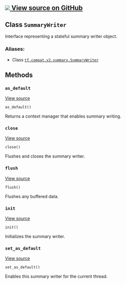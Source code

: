 [ ![](https://tensorflow.google.cn/images/GitHub-Mark-32px.png) View source on
GitHub
](https://github.com/tensorflow/tensorflow/blob/r2.0/tensorflow/python/ops/summary_ops_v2.py#L178-L202)  
---  
  
## Class `SummaryWriter`

Interface representing a stateful summary writer object.

### Aliases:

  * Class [`tf.compat.v2.summary.SummaryWriter`](/api_docs/python/tf/summary/SummaryWriter)

## Methods

### `as_default`

[View
source](https://github.com/tensorflow/tensorflow/blob/r2.0/tensorflow/python/ops/summary_ops_v2.py#L186-L190)

    
    
    as_default()
    

Returns a context manager that enables summary writing.

### `close`

[View
source](https://github.com/tensorflow/tensorflow/blob/r2.0/tensorflow/python/ops/summary_ops_v2.py#L200-L202)

    
    
    close()
    

Flushes and closes the summary writer.

### `flush`

[View
source](https://github.com/tensorflow/tensorflow/blob/r2.0/tensorflow/python/ops/summary_ops_v2.py#L196-L198)

    
    
    flush()
    

Flushes any buffered data.

### `init`

[View
source](https://github.com/tensorflow/tensorflow/blob/r2.0/tensorflow/python/ops/summary_ops_v2.py#L192-L194)

    
    
    init()
    

Initializes the summary writer.

### `set_as_default`

[View
source](https://github.com/tensorflow/tensorflow/blob/r2.0/tensorflow/python/ops/summary_ops_v2.py#L181-L184)

    
    
    set_as_default()
    

Enables this summary writer for the current thread.

